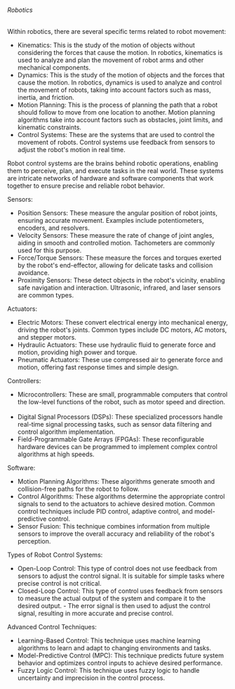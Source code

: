 ###### Robotics
Within robotics, there are several specific terms related to robot movement:

- Kinematics: This is the study of the motion of objects without considering the forces that cause the motion. In robotics, kinematics is used to analyze and plan the movement of robot arms and other mechanical components.
- Dynamics: This is the study of the motion of objects and the forces that cause the motion. In robotics, dynamics is used to analyze and control the movement of robots, taking into account factors such as mass, inertia, and friction.
- Motion Planning: This is the process of planning the path that a robot should follow to move from one location to another. Motion planning algorithms take into account factors such as obstacles, joint limits, and kinematic constraints.
- Control Systems: These are the systems that are used to control the movement of robots. Control systems use feedback from sensors to adjust the robot's motion in real time.

Robot control systems are the brains behind robotic operations, enabling them to perceive, plan, and execute tasks in the real world. These systems are intricate networks of hardware and software components that work together to ensure precise and reliable robot behavior.

Sensors:

- Position Sensors: These measure the angular position of robot joints, ensuring accurate movement. Examples include potentiometers, encoders, and resolvers.   
- Velocity Sensors: These measure the rate of change of joint angles, aiding in smooth and controlled motion. Tachometers are commonly used for this purpose.
- Force/Torque Sensors: These measure the forces and torques exerted by the robot's end-effector, allowing for delicate tasks and collision avoidance.   
- Proximity Sensors: These detect objects in the robot's vicinity, enabling safe navigation and interaction. Ultrasonic, infrared, and laser sensors are common types.   

Actuators:

- Electric Motors: These convert electrical energy into mechanical energy, driving the robot's joints. Common types include DC motors, AC motors, and stepper motors.   
- Hydraulic Actuators: These use hydraulic fluid to generate force and motion, providing high power and torque.   
- Pneumatic Actuators: These use compressed air to generate force and motion, offering fast response times and simple design.   


Controllers:

- Microcontrollers: These are small, programmable computers that control the low-level functions of the robot, such as motor speed and direction.   
- Digital Signal Processors (DSPs): These specialized processors handle real-time signal processing tasks, such as sensor data filtering and control algorithm implementation.   
- Field-Programmable Gate Arrays (FPGAs): These reconfigurable hardware devices can be programmed to implement complex control algorithms at high speeds.   


Software:

- Motion Planning Algorithms: These algorithms generate smooth and collision-free paths for the robot to follow.   
- Control Algorithms: These algorithms determine the appropriate control signals to send to the actuators to achieve desired motion. Common control techniques include PID control, adaptive control, and model-predictive control.   
- Sensor Fusion: This technique combines information from multiple sensors to improve the overall accuracy and reliability of the robot's perception.   

Types of Robot Control Systems:

- Open-Loop Control: This type of control does not use feedback from sensors to adjust the control signal. It is suitable for simple tasks where precise control is not critical.   
- Closed-Loop Control: This type of control uses feedback from sensors to measure the actual output of the system and compare it to the desired output. - The error signal is then used to adjust the control signal, resulting in more accurate and precise control.   

Advanced Control Techniques:

- Learning-Based Control: This technique uses machine learning algorithms to learn and adapt to changing environments and tasks.   
- Model-Predictive Control (MPC): This technique predicts future system behavior and optimizes control inputs to achieve desired performance.   
- Fuzzy Logic Control: This technique uses fuzzy logic to handle uncertainty and imprecision in the control process.   


